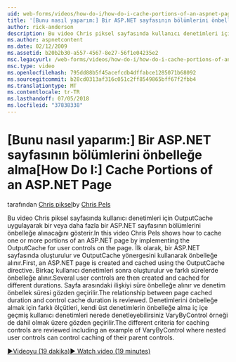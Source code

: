 ```yaml
---
uid: web-forms/videos/how-do-i/how-do-i-cache-portions-of-an-aspnet-page
title: '[Bunu nasıl yaparım:] Bir ASP.NET sayfasının bölümlerini önbelleğe | Microsoft Docs'
author: rick-anderson
description: Bu video Chris piksel sayfasında kullanıcı denetimleri için OutputCache uygulayarak bir veya daha fazla bir ASP.NET sayfasının bölümlerini önbelleğe alınacağını gösterir. İlk olarak, bir...
ms.author: aspnetcontent
ms.date: 02/12/2009
ms.assetid: b20b2b30-a557-4567-8e27-56f1e04235e2
msc.legacyurl: /web-forms/videos/how-do-i/how-do-i-cache-portions-of-an-aspnet-page
msc.type: video
ms.openlocfilehash: 795dd88b5f45acefcdb4dffabce1285071b68092
ms.sourcegitcommit: b28cd0313af316c051c2ff8549865bff67f2fbb4
ms.translationtype: MT
ms.contentlocale: tr-TR
ms.lasthandoff: 07/05/2018
ms.locfileid: "37838338"
---
```

<a name="how-do-i-cache-portions-of-an-aspnet-page"></a><span data-ttu-id="b6216-104">[Bunu nasıl yaparım:] Bir ASP.NET sayfasının bölümlerini önbelleğe alma</span><span class="sxs-lookup"><span data-stu-id="b6216-104">[How Do I:] Cache Portions of an ASP.NET Page</span></span>
====================
<span data-ttu-id="b6216-105">tarafından [Chris piksel](https://twitter.com/chrispels)</span><span class="sxs-lookup"><span data-stu-id="b6216-105">by [Chris Pels](https://twitter.com/chrispels)</span></span>

<span data-ttu-id="b6216-106">Bu video Chris piksel sayfasında kullanıcı denetimleri için OutputCache uygulayarak bir veya daha fazla bir ASP.NET sayfasının bölümlerini önbelleğe alınacağını gösterir.</span><span class="sxs-lookup"><span data-stu-id="b6216-106">In this video Chris Pels shows how to cache one or more portions of an ASP.NET page by implementing the OutputCache for user controls on the page.</span></span> <span data-ttu-id="b6216-107">İlk olarak, bir ASP.NET sayfasında oluşturulur ve OutputCache yönergesini kullanarak önbelleğe alınır.</span><span class="sxs-lookup"><span data-stu-id="b6216-107">First, an ASP.NET page is created and cached using the OutputCache directive.</span></span> <span data-ttu-id="b6216-108">Birkaç kullanıcı denetimleri sonra oluşturulur ve farklı sürelerde önbelleğe alınır.</span><span class="sxs-lookup"><span data-stu-id="b6216-108">Several user controls are then created and cached for different durations.</span></span> <span data-ttu-id="b6216-109">Sayfa arasındaki ilişkiyi süre önbelleğe alınır ve denetim önbellek süresi gözden geçirilir.</span><span class="sxs-lookup"><span data-stu-id="b6216-109">The relationship between page cached duration and control cache duration is reviewed.</span></span> <span data-ttu-id="b6216-110">Denetimlerini önbelleğe almak için farklı ölçütleri, kendi üst denetimlerin önbelleğe alma iç içe geçmiş kullanıcı denetimleri nerede denetleyebilirsiniz VaryByControl örneği de dahil olmak üzere gözden geçirilir.</span><span class="sxs-lookup"><span data-stu-id="b6216-110">The different criteria for caching controls are reviewed including an example of VaryByControl where nested user controls can control caching of their parent controls.</span></span>

[<span data-ttu-id="b6216-111">&#9654;Videoyu (19 dakika)</span><span class="sxs-lookup"><span data-stu-id="b6216-111">&#9654; Watch video (19 minutes)</span></span>](https://channel9.msdn.com/Blogs/ASP-NET-Site-Videos/how-do-i-cache-portions-of-an-aspnet-page)
